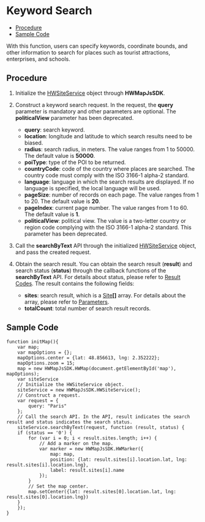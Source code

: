 # Keyword Search<a name="EN-US_TOPIC_0000001145843419"></a>

-   [Procedure](#section16394402715)
-   [Sample Code](#section20544121202813)

With this function, users can specify keywords, coordinate bounds, and other information to search for places such as tourist attractions, enterprises, and schools.

## Procedure<a name="section16394402715"></a>

1.  Initialize the  [HWSiteService](en-us_topic_0000001098843524.md)  object through  **HWMapJsSDK**.
2.  Construct a keyword search request. In the request, the  **query**  parameter is mandatory and other parameters are optional. The  **politicalView**  parameter has been deprecated.
    -   **query**: search keyword.
    -   **location**: longitude and latitude to which search results need to be biased.
    -   **radius**: search radius, in meters. The value ranges from 1 to 50000. The default value is  **50000**.
    -   **poiType**: type of the POI to be returned.
    -   **countryCode**: code of the country where places are searched. The country code must comply with the ISO 3166-1 alpha-2 standard. 
    -   **language**: language in which the search results are displayed. If no language is specified, the local language will be used.
    -   **pageSize**: number of records on each page. The value ranges from 1 to 20. The default value is  **20**.
    -   **pageIndex**: current page number. The value ranges from 1 to 60. The default value is  **1**.
    -   **politicalView**: political view. The value is a two-letter country or region code complying with the ISO 3166-1 alpha-2 standard. This parameter has been deprecated.

3.  Call the  **searchByText**  API through the initialized  [HWSiteService](en-us_topic_0000001098843524.md)  object, and pass the created request. 
4.  Obtain the search result. You can obtain the search result \(**result**\) and search status \(**status**\) through the callback functions of the  **searchByText**  API. For details about status, please refer to  [Result Codes](en-us_topic_0000001099163496.md). The result contains the following fields:
    -   **sites**: search result, which is a  [Site](en-us_topic_0000001145523549.md#sea6a597b34a74d6aa464f0ce92e35c48)**\[\]**  array. For details about the array, please refer to  [Parameters](en-us_topic_0000001145523549.md).
    -   **totalCount**: total number of search result records.


## Sample Code<a name="section20544121202813"></a>

```
function initMap(){
    var map;
    var mapOptions = {};
    mapOptions.center = {lat: 48.856613, lng: 2.352222};
    mapOptions.zoom = 15;
    map = new HWMapJsSDK.HWMap(document.getElementById('map'), mapOptions);
    var siteService
    // Initialize the HWSiteService object.
    siteService = new HWMapJsSDK.HWSiteService();
    // Construct a request.
    var request = {
	    query: "Paris"
    };
    // Call the search API. In the API, result indicates the search result and status indicates the search status. 
    siteService.searchByText(request, function (result, status) {
	if (status == '0') {
		for (var i = 0; i < result.sites.length; i++) {
			// Add a marker on the map.
			var marker = new HWMapJsSDK.HWMarker({
				map: map,
				position: {lat: result.sites[i].location.lat, lng: result.sites[i].location.lng},
				label: result.sites[i].name
			});
		}
		// Set the map center.
		map.setCenter({lat: result.sites[0].location.lat, lng: result.sites[0].location.lng})
	}
    });
}
```

